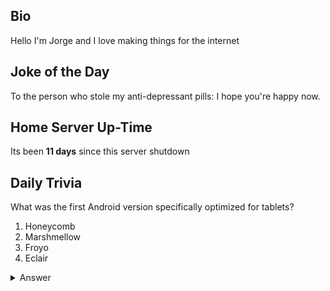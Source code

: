 ## Bio

Hello I'm Jorge and I love making things for the internet

## Joke of the Day

To the person who stole my anti-depressant pills: I hope you're happy now.

## Home Server Up-Time

Its been **11 days** since this server shutdown


## Daily Trivia

What was the first Android version specifically optimized for tablets?
 1. Honeycomb
 2. Marshmellow
 3. Froyo
 4. Eclair

<details>
  <summary>Answer</summary>
  Honeycomb
</details>
